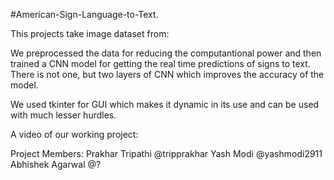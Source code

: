 #American-Sign-Language-to-Text.

This projects take image dataset from:

We preprocessed the data for reducing the computantional power and then trained a CNN model for getting the real time predictions of signs to text.
There is not one, but two layers of CNN which improves the accuracy of the model.

We used tkinter for GUI which makes it dynamic in its use and can be used with much lesser hurdles.

A video of our working project: 

Project Members: 
  Prakhar Tripathi @tripprakhar
  Yash Modi @yashmodi2911
  Abhishek Agarwal @?
